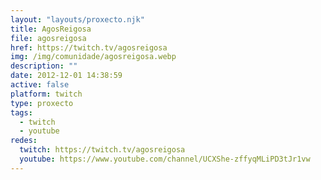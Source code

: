 ```yaml
---
layout: "layouts/proxecto.njk"
title: AgosReigosa
file: agosreigosa
href: https://twitch.tv/agosreigosa
img: /img/comunidade/agosreigosa.webp
description: ""
date: 2012-12-01 14:38:59
active: false
platform: twitch
type: proxecto
tags:
  - twitch
  - youtube
redes:
  twitch: https://twitch.tv/agosreigosa
  youtube: https://www.youtube.com/channel/UCXShe-zffyqMLiPD3tJr1vw
---
```

